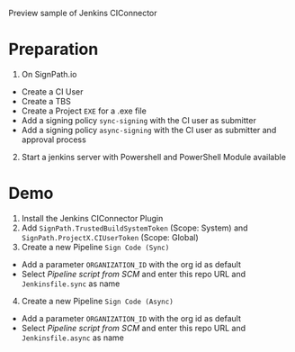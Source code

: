 Preview sample of Jenkins CIConnector

# Preparation

1. On SignPath.io
  * Create a CI User
  * Create a TBS
  * Create a Project `EXE` for a .exe file 
  * Add a signing policy `sync-signing` with the CI user as submitter
  * Add a signing policy `async-signing` with the CI user as submitter and approval process
2. Start a jenkins server with Powershell and PowerShell Module available

# Demo

1. Install the Jenkins CIConnector Plugin
2. Add `SignPath.TrustedBuildSystemToken` (Scope: System) and `SignPath.ProjectX.CIUserToken` (Scope: Global)
3. Create a new Pipeline `Sign Code (Sync)`
  * Add a parameter `ORGANIZATION_ID` with the org id as default
  * Select _Pipeline script from SCM_ and enter this repo URL and `Jenkinsfile.sync` as name
4. Create a new Pipeline `Sign Code (Async)`
  * Add a parameter `ORGANIZATION_ID` with the org id as default
  * Select _Pipeline script from SCM_ and enter this repo URL and `Jenkinsfile.async` as name
